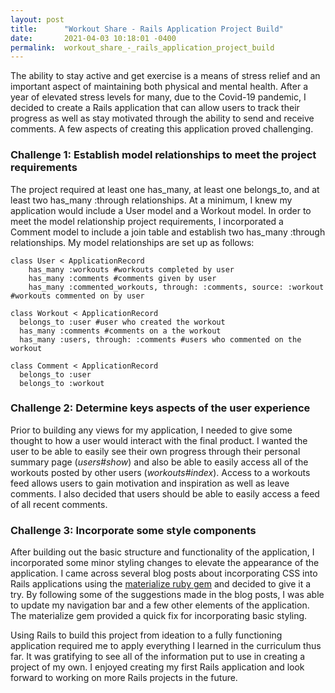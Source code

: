 ```yaml
---
layout: post
title:      "Workout Share - Rails Application Project Build"
date:       2021-04-03 10:18:01 -0400
permalink:  workout_share_-_rails_application_project_build
---
```



The ability to stay active and get exercise is a means of stress relief and an important aspect of maintaining both physical and mental health. After a year of elevated stress levels for many, due to the Covid-19 pandemic, I decided to create a Rails application that can allow users to track their progress as well as stay motivated through the ability to send and receive comments. A few aspects of creating this application proved challenging. 

### Challenge 1: Establish model relationships to meet the project requirements
The project required at least one has_many, at least one belongs_to, and at least two has_many :through relationships. At a minimum, I knew my application would include a User model and a Workout model. In order to meet the model relationship project requirements, I incorporated a Comment model to include a join table and establish two has_many :through relationships. My model relationships are set up as follows:

```
class User < ApplicationRecord
    has_many :workouts #workouts completed by user
    has_many :comments #comments given by user
    has_many :commented_workouts, through: :comments, source: :workout #workouts commented on by user
```
```
class Workout < ApplicationRecord
  belongs_to :user #user who created the workout
  has_many :comments #comments on a the workout
  has_many :users, through: :comments #users who commented on the workout
```
```
class Comment < ApplicationRecord
  belongs_to :user
  belongs_to :workout
```

### Challenge 2: Determine keys aspects of the user experience
Prior to building any views for my application, I needed to give some thought to how a user would interact with the final product. I wanted the user to be able to easily see their own progress through their personal summary page (*users#show*) and also be able to easily access all of the workouts posted by other users (*workouts#index*). Access to a workouts feed allows users to gain motivation and inspiration as well as leave comments. I also decided that users should be able to easily access a feed of all recent comments. 

### Challenge 3: Incorporate some style components
After building out the basic structure and functionality of the application, I incorporated some minor styling changes to elevate the appearance of the application. I came across several blog posts about incorporating CSS into Rails applications using the [materialize ruby gem](https://rubygems.org/gems/materialize-sass/versions/0.96.1) and decided to give it a try. By following some of the suggestions made in the blog posts, I was able to update my navigation bar and a few other elements of the application. The materialize gem provided a quick fix for incorporating basic styling. 

Using Rails to build this project from ideation to a fully functioning application required me to apply everything I learned in the curriculum thus far. It was gratifying to see all of the information put to use in creating a project of my own. I enjoyed creating my first Rails application and look forward to working on more Rails projects in the future.

